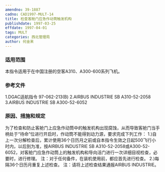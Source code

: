 ```yaml
---
amendno: 39-1887
cadno: CAD1997-MULT-14
title: 检查客舱门应急作动筒触发机构
publishdate: 1997-03-25
effdate: 1997-04-01
tags: MULT
categories: 西北管理局
author: 何金来
---
```


### 适用范围 
本指令适用于在中国注册的空客A310、A300-600系列飞机。

### 参考文件
1.DGAC适航指令 97-062-213(B)     2.AIRBUS INDUSTRIE SB A310-52-2058     3.AIRBUS INDUSTRIE SB A300-52-6052 

### 原因、措施和规定 
为了检查和防止客舱门上应急作动筒中的触发机构出现腐蚀，从而导致客舱门当手柄处于“待命”位进行开启时，作动筒不能得到动力源，要求完成下列工作： 
    1.)自上一次分解检查后，累计使用36个日历月之前或自本指令生效之日起500飞行小时内，以后到为准，按AIRBUS INDUSTRIE SB A310-52-2058或A300-52-6052，对客舱门应急作动筒上的触发机构和导向活门进行一次详细目视检查，必要时，进行修理。 
    注：对于任何备件，在装机使用前，都应首先进行检查。 
2.)每隔36个日历月重复上述检查。     注：请将上述检查结果通报AIRBUS INDUSTRIE。
       

